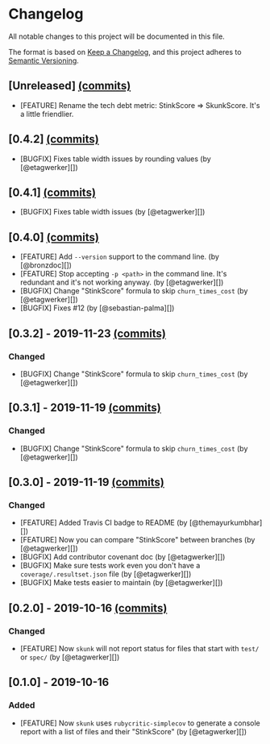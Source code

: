# Changelog
All notable changes to this project will be documented in this file.

The format is based on [Keep a Changelog](https://keepachangelog.com/en/1.0.0/),
and this project adheres to [Semantic Versioning](https://semver.org/spec/v2.0.0.html).

## [Unreleased] [(commits)](https://github.com/fastruby/skunk/compare/v0.4.2...HEAD)

* [FEATURE] Rename the tech debt metric: StinkScore => SkunkScore. It's a little friendlier.

## [0.4.2] [(commits)](https://github.com/fastruby/skunk/compare/v0.4.1...v0.4.2)
* [BUGFIX] Fixes table width issues by rounding values (by [@etagwerker][])

## [0.4.1] [(commits)](https://github.com/fastruby/skunk/compare/v0.4.0...v0.4.1)
* [BUGFIX] Fixes table width issues (by [@etagwerker][])

## [0.4.0] [(commits)](https://github.com/fastruby/skunk/compare/v0.3.2...v0.4.0)
* [FEATURE] Add `--version` support to the command line. (by [@bronzdoc][])
* [FEATURE] Stop accepting `-p <path>` in the command line. It's redundant and it's not working anyway. (by [@etagwerker][])
* [BUGFIX] Change "StinkScore" formula to skip `churn_times_cost` (by [@etagwerker][])
* [BUGFIX] Fixes #12 (by [@sebastian-palma][])

## [0.3.2] - 2019-11-23 [(commits)](https://github.com/fastruby/skunk/compare/v0.3.1...v0.3.2)
### Changed
* [BUGFIX] Change "StinkScore" formula to skip `churn_times_cost` (by [@etagwerker][])

## [0.3.1] - 2019-11-19 [(commits)](https://github.com/fastruby/skunk/compare/v0.3.0...v0.3.1)
### Changed
* [BUGFIX] Change "StinkScore" formula to skip `churn_times_cost` (by [@etagwerker][])

## [0.3.0] - 2019-11-19 [(commits)](https://github.com/fastruby/skunk/compare/v0.2.0...v0.3.0)
### Changed
* [FEATURE] Added Travis CI badge to README (by [@themayurkumbhar][])
* [FEATURE] Now you can compare "StinkScore" between branches (by [@etagwerker][])
* [BUGFIX] Add contributor covenant doc (by [@etagwerker][])
* [BUGFIX] Make sure tests work even you don't have a `coverage/.resultset.json` file (by [@etagwerker][])
* [BUGFIX] Make tests easier to maintain (by [@etagwerker][])

## [0.2.0] - 2019-10-16 [(commits)](https://github.com/fastruby/skunk/compare/v0.1.0...v0.2.0)
### Changed
- [FEATURE] Now `skunk` will not report status for files that start with `test/` or `spec/` (by [@etagwerker][])

## [0.1.0] - 2019-10-16
### Added
- [FEATURE] Now `skunk` uses `rubycritic-simplecov` to generate a console report with a list
of files and their "StinkScore" (by [@etagwerker][])
